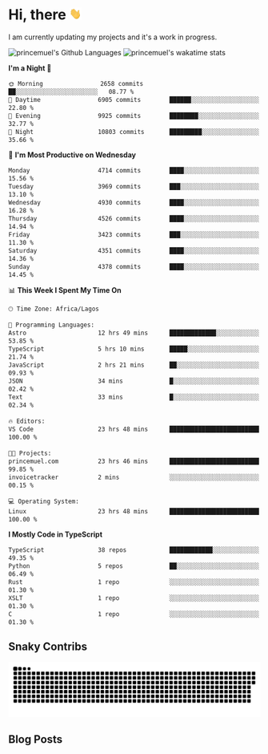 # Hi, there <img src='/assets/wave.gif' alt='Just saying hello' width='24' height='24' />

<!--
**princemuel/princemuel** is a ✨ _special_ ✨ repository because its `README.md` (this file) appears on your GitHub profile.

Here are some ideas to get you started:

- 🔭 I’m currently working on ...
- 🌱 I’m currently learning ...
- 👯 I’m looking to collaborate on ...
- 🤔 I’m looking for help with ...
- 💬 Ask me about ...
- 📫 How to reach me: ...
- 😄 Pronouns: ...
- ⚡ Fun fact: ...
-->

I am currently updating my projects and it's a work in progress.

![princemuel's Github Languages](https://github-readme-stats.vercel.app/api/top-langs/?username=princemuel&text_color=586069&layout=compact&hide_border=true&title_color=0366d6&count_private=true&include_all_commits=true&theme=tokyonight&show_icons=true)
![princemuel's wakatime stats](https://github-readme-stats.vercel.app/api/wakatime?username=princemuel&text_color=586069&layout=compact&hide_border=true&title_color=0366d6&count_private=true&include_all_commits=true&theme=tokyonight&show_icons=true)

<!--START_SECTION:waka-->
**I'm a Night 🦉** 

```text
🌞 Morning                2658 commits        ██░░░░░░░░░░░░░░░░░░░░░░░   08.77 % 
🌆 Daytime                6905 commits        ██████░░░░░░░░░░░░░░░░░░░   22.80 % 
🌃 Evening                9925 commits        ████████░░░░░░░░░░░░░░░░░   32.77 % 
🌙 Night                  10803 commits       █████████░░░░░░░░░░░░░░░░   35.66 % 
```
📅 **I'm Most Productive on Wednesday** 

```text
Monday                   4714 commits        ████░░░░░░░░░░░░░░░░░░░░░   15.56 % 
Tuesday                  3969 commits        ███░░░░░░░░░░░░░░░░░░░░░░   13.10 % 
Wednesday                4930 commits        ████░░░░░░░░░░░░░░░░░░░░░   16.28 % 
Thursday                 4526 commits        ████░░░░░░░░░░░░░░░░░░░░░   14.94 % 
Friday                   3423 commits        ███░░░░░░░░░░░░░░░░░░░░░░   11.30 % 
Saturday                 4351 commits        ████░░░░░░░░░░░░░░░░░░░░░   14.36 % 
Sunday                   4378 commits        ████░░░░░░░░░░░░░░░░░░░░░   14.45 % 
```


📊 **This Week I Spent My Time On** 

```text
🕑︎ Time Zone: Africa/Lagos

💬 Programming Languages: 
Astro                    12 hrs 49 mins      █████████████░░░░░░░░░░░░   53.85 % 
TypeScript               5 hrs 10 mins       █████░░░░░░░░░░░░░░░░░░░░   21.74 % 
JavaScript               2 hrs 21 mins       ██░░░░░░░░░░░░░░░░░░░░░░░   09.93 % 
JSON                     34 mins             █░░░░░░░░░░░░░░░░░░░░░░░░   02.42 % 
Text                     33 mins             █░░░░░░░░░░░░░░░░░░░░░░░░   02.34 % 

🔥 Editors: 
VS Code                  23 hrs 48 mins      █████████████████████████   100.00 % 

🐱‍💻 Projects: 
princemuel.com           23 hrs 46 mins      █████████████████████████   99.85 % 
invoicetracker           2 mins              ░░░░░░░░░░░░░░░░░░░░░░░░░   00.15 % 

💻 Operating System: 
Linux                    23 hrs 48 mins      █████████████████████████   100.00 % 
```

**I Mostly Code in TypeScript** 

```text
TypeScript               38 repos            ████████████░░░░░░░░░░░░░   49.35 % 
Python                   5 repos             ██░░░░░░░░░░░░░░░░░░░░░░░   06.49 % 
Rust                     1 repo              ░░░░░░░░░░░░░░░░░░░░░░░░░   01.30 % 
XSLT                     1 repo              ░░░░░░░░░░░░░░░░░░░░░░░░░   01.30 % 
C                        1 repo              ░░░░░░░░░░░░░░░░░░░░░░░░░   01.30 % 
```




<!--END_SECTION:waka-->

## Snaky Contribs

<img src='/assets/github-snake-dark.svg' alt='Snaky Contributions' />

## Blog Posts

<!-- BLOG-POST-LIST:START -->
<!-- BLOG-POST-LIST:END -->
